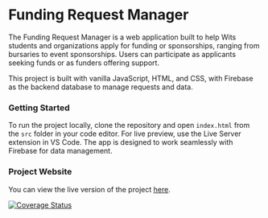 # Funding Request Manager

The Funding Request Manager is a web application built to help Wits students and organizations apply for funding or sponsorships, ranging from bursaries to event sponsorships. Users can participate as applicants seeking funds or as funders offering support. 

This project is built with vanilla JavaScript, HTML, and CSS, with Firebase as the backend database to manage requests and data.

### Getting Started

To run the project locally, clone the repository and open `index.html` from the `src` folder in your code editor. For live preview, use the Live Server extension in VS Code. The app is designed to work seamlessly with Firebase for data management.

### Project Website

You can view the live version of the project [here](https://orange-bay-0263a040f.5.azurestaticapps.net/).

[![Coverage Status](https://img.shields.io/badge/coverage-5%25-green)](https://muano-thee-last.github.io/Robinhood/coverage/lcov-report/)

